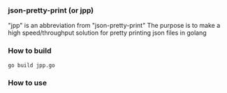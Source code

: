### json-pretty-print (or jpp)

"jpp" is an abbreviation from "json-pretty-print"
The purpose is to make a high speed/throughput solution for pretty printing json files in golang


### How to build

```
go build jpp.go
```

### How to use

